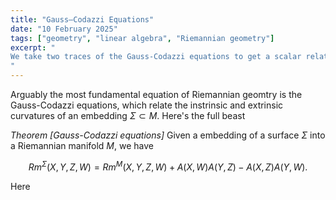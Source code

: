 ```yaml
---
title: "Gauss–Codazzi Equations"
date: "10 February 2025"
tags: ["geometry", "linear algebra", "Riemannian geometry"]
excerpt: "
We take two traces of the Gauss-Codazzi equations to get a scalar relationship involving intrinsic and extrinsic curvature quantities.
"
---
```


Arguably the most fundamental equation of Riemannian geomtry is the Gauss-Codazzi equations, which relate the instrinsic and extrinsic curvatures of an embedding $\Sigma\subset M$. Here's the full beast

$$\text{ }$$

_Theorem [Gauss-Codazzi equations]_ Given a embedding of a surface $\Sigma$ into a Riemannian manifold $M$, we have

$$
Rm^\Sigma(X,Y,Z,W)= Rm^M(X,Y,Z,W)+A(X,W)A(Y,Z)-A(X,Z)A(Y,W).
$$

$$\text{ }$$

Here
